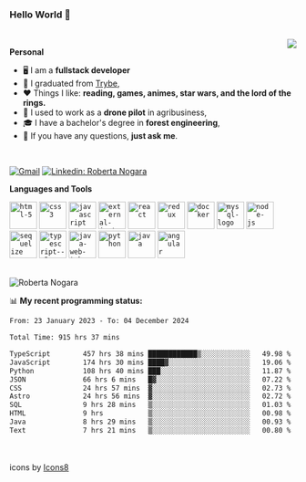 ### Hello World 👋

<br />

<img align="right" src="https://github.blog/wp-content/uploads/2018/10/46896184-b679fc80-ce30-11e8-88bf-921e9b788f7c.gif?resize=200%2C200"  />

**Personal**
- 🖥️ I am a **fullstack developer**
- 📖 I graduated from [Trybe](https://www.betrybe.com/),
- ❤️ Things I like: **reading, games, animes, star wars, and the lord of the rings.** 
- 🌾 I used to work as a **drone pilot** in agribusiness,
- 🎓 I have a bachelor's degree in **forest engineering**,
- 💬 If you have any questions, **just ask me**.

<br />

[![Gmail](https://img.icons8.com/neon/96/gmail.png)](mailto:r.nogara.dev@gmail.com)
[![Linkedin: Roberta Nogara](https://img.icons8.com/neon/96/linkedin.png)](https://www.linkedin.com/in/robertanogara/)

**Languages and Tools**  

<code><img width="48" height="48" src="https://img.icons8.com/fluency/48/html-5.png" alt="html-5"/></code>
<code><img width="48" height="48" src="https://img.icons8.com/fluency/48/css3.png" alt="css3"/></code>
<code><img width="48" height="48" src="https://img.icons8.com/fluency/48/javascript.png" alt="javascript"/></code>
<code><img width="48" height="48" src="https://img.icons8.com/external-tal-revivo-color-tal-revivo/48/external-jest-can-collect-code-coverage-information-from-entire-projects-logo-color-tal-revivo.png" alt="external-jest-can-collect-code-coverage-information-from-entire-projects-logo-color-tal-revivo"/></code>
<code><img width="48" height="48" src="https://img.icons8.com/office/40/react.png" alt="react"/></code>
<code><img width="48" height="48" src="https://img.icons8.com/color/48/redux.png" alt="redux"/></code>
<code><img width="48" height="48" src="https://img.icons8.com/fluency/48/docker.png" alt="docker"/></code>
<code><img width="48" height="48" src="https://img.icons8.com/fluency/48/mysql-logo.png" alt="mysql-logo"/></code>
<code><img width="48" height="48" src="https://img.icons8.com/fluency/48/node-js.png" alt="node-js"/></code>
<code><img width="48" height="48" src="https://cdn.icon-icons.com/icons2/2415/PNG/512/sequelize_original_logo_icon_146348.png" alt="sequelize"/></code>
<code><img width="48" height="48" src="https://img.icons8.com/fluency/48/typescript--v2.png" alt="typescript--v2"/></code>
<code><img width="48" height="48" src="https://img.icons8.com/color/48/java-web-token.png" alt="java-web-token"/></code>
<code><img width="48" height="48" src="https://img.icons8.com/fluency/48/python.png" alt="python"/></code>
<code><img width="48" height="48" src="https://img.icons8.com/color/48/java-coffee-cup-logo--v1.png" alt="java"/></code>
<code><img width="48" height="48" src="https://img.icons8.com/fluency/48/angularjs.png" alt="angular"/></code>

<br />
<img src="https://github-readme-stats.vercel.app/api?username=rnogara&count_private=true&show_icons=true" alt="Roberta Nogara" />
<br />

📊 **My recent programming status:**
<!--START_SECTION:waka-->

```txt
From: 23 January 2023 - To: 04 December 2024

Total Time: 915 hrs 37 mins

TypeScript        457 hrs 38 mins ████████████▒░░░░░░░░░░░░   49.98 %
JavaScript        174 hrs 30 mins ████▓░░░░░░░░░░░░░░░░░░░░   19.06 %
Python            108 hrs 40 mins ███░░░░░░░░░░░░░░░░░░░░░░   11.87 %
JSON              66 hrs 6 mins   █▓░░░░░░░░░░░░░░░░░░░░░░░   07.22 %
CSS               24 hrs 57 mins  ▓░░░░░░░░░░░░░░░░░░░░░░░░   02.73 %
Astro             24 hrs 56 mins  ▓░░░░░░░░░░░░░░░░░░░░░░░░   02.72 %
SQL               9 hrs 28 mins   ▒░░░░░░░░░░░░░░░░░░░░░░░░   01.03 %
HTML              9 hrs           ▒░░░░░░░░░░░░░░░░░░░░░░░░   00.98 %
Java              8 hrs 29 mins   ▒░░░░░░░░░░░░░░░░░░░░░░░░   00.93 %
Text              7 hrs 21 mins   ▒░░░░░░░░░░░░░░░░░░░░░░░░   00.80 %
```

<!--END_SECTION:waka-->

<br />
<br />
icons by <a href="https://icons8.com">Icons8</a>
